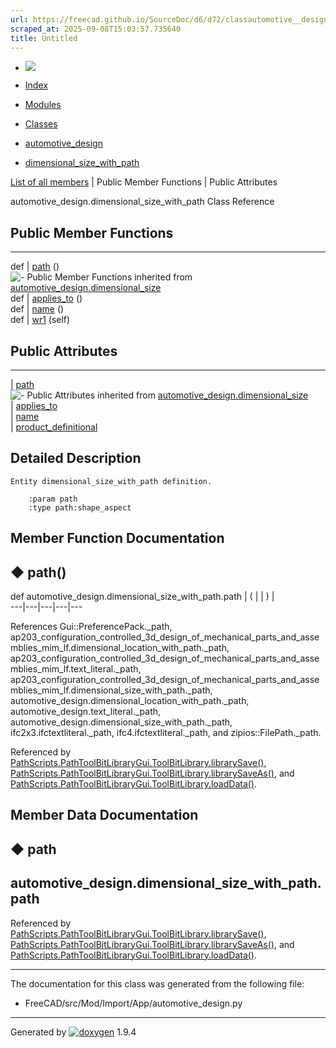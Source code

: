 ```yaml
---
url: https://freecad.github.io/SourceDoc/d6/d72/classautomotive__design_1_1dimensional__size__with__path.html
scraped_at: 2025-09-08T15:03:57.735640
title: Untitled
---
```


  * [ ![](https://www.freecad.org/svg/logo-freecad.svg) ](https://freecadweb.org "FreeCAD")
  * [Index](../../index.html "Index")
  * [Modules](../../modules.html "Modules list")
  * [Classes](../../annotated.html "Annotated list")

  * [automotive_design](../../d4/ddf/namespaceautomotive__design.html)
  * [dimensional_size_with_path](../../d6/d72/classautomotive__design_1_1dimensional__size__with__path.html)

[List of all members](../../d8/dae/classautomotive__design_1_1dimensional__size__with__path-members.html) | Public Member Functions | Public Attributes

automotive_design.dimensional_size_with_path Class Reference

##  Public Member Functions  
  
---  
def | [path](../../d6/d72/classautomotive__design_1_1dimensional__size__with__path.html#adfa4c5fdfed20c975ca37cb39dc01dd5) ()  
![-](../../closed.png) Public Member Functions inherited from
[automotive_design.dimensional_size](../../d3/d1d/classautomotive__design_1_1dimensional__size.html)  
def | [applies_to](../../d3/d1d/classautomotive__design_1_1dimensional__size.html#a35ee5da6cb230aae29f0963544d1d934) ()  
def | [name](../../d3/d1d/classautomotive__design_1_1dimensional__size.html#a3af40a7a36544406a6a58e41ef4b80f9) ()  
def | [wr1](../../d3/d1d/classautomotive__design_1_1dimensional__size.html#ade31e4da67c7141eec382cfcd911ee6e) (self)  
  
##  Public Attributes  
  
---  
|
[path](../../d6/d72/classautomotive__design_1_1dimensional__size__with__path.html#aa82c7c8f956bedf98026c52075a4e7be)  
![-](../../closed.png) Public Attributes inherited from
[automotive_design.dimensional_size](../../d3/d1d/classautomotive__design_1_1dimensional__size.html)  
|
[applies_to](../../d3/d1d/classautomotive__design_1_1dimensional__size.html#aadedd31003829729ee309211cbc6c94d)  
|
[name](../../d3/d1d/classautomotive__design_1_1dimensional__size.html#afc2261b29a0105a63e37adcb354b20db)  
|
[product_definitional](../../d3/d1d/classautomotive__design_1_1dimensional__size.html#af5eed26f87b8b07ca7b0c7678459aae2)  
  
## Detailed Description

    
    
    Entity dimensional_size_with_path definition.
    
        :param path
        :type path:shape_aspect

## Member Function Documentation

## ◆ path()

def automotive_design.dimensional_size_with_path.path  | ( | | ) |   
---|---|---|---|---  
  
References Gui::PreferencePack._path,
ap203_configuration_controlled_3d_design_of_mechanical_parts_and_assemblies_mim_lf.dimensional_location_with_path._path,
ap203_configuration_controlled_3d_design_of_mechanical_parts_and_assemblies_mim_lf.text_literal._path,
ap203_configuration_controlled_3d_design_of_mechanical_parts_and_assemblies_mim_lf.dimensional_size_with_path._path,
automotive_design.dimensional_location_with_path._path,
automotive_design.text_literal._path,
automotive_design.dimensional_size_with_path._path,
ifc2x3.ifctextliteral._path, ifc4.ifctextliteral._path, and
zipios::FilePath._path.

Referenced by
[PathScripts.PathToolBitLibraryGui.ToolBitLibrary.librarySave()](../../dd/d3a/classPathScripts_1_1PathToolBitLibraryGui_1_1ToolBitLibrary.html#a78e1b668521bdf525ca26a7be60ac80e),
[PathScripts.PathToolBitLibraryGui.ToolBitLibrary.librarySaveAs()](../../dd/d3a/classPathScripts_1_1PathToolBitLibraryGui_1_1ToolBitLibrary.html#aacc6b835c3257775d5683ff5c4494b27),
and
[PathScripts.PathToolBitLibraryGui.ToolBitLibrary.loadData()](../../dd/d3a/classPathScripts_1_1PathToolBitLibraryGui_1_1ToolBitLibrary.html#ae2616669ba6b30e1833ff2d498cc2d6a).

## Member Data Documentation

## ◆ path

automotive_design.dimensional_size_with_path.path  
---  
  
Referenced by
[PathScripts.PathToolBitLibraryGui.ToolBitLibrary.librarySave()](../../dd/d3a/classPathScripts_1_1PathToolBitLibraryGui_1_1ToolBitLibrary.html#a78e1b668521bdf525ca26a7be60ac80e),
[PathScripts.PathToolBitLibraryGui.ToolBitLibrary.librarySaveAs()](../../dd/d3a/classPathScripts_1_1PathToolBitLibraryGui_1_1ToolBitLibrary.html#aacc6b835c3257775d5683ff5c4494b27),
and
[PathScripts.PathToolBitLibraryGui.ToolBitLibrary.loadData()](../../dd/d3a/classPathScripts_1_1PathToolBitLibraryGui_1_1ToolBitLibrary.html#ae2616669ba6b30e1833ff2d498cc2d6a).

* * *

The documentation for this class was generated from the following file:

  * FreeCAD/src/Mod/Import/App/automotive_design.py

* * *

Generated by
[![doxygen](../../doxygen.svg)](https://www.doxygen.org/index.html) 1.9.4

